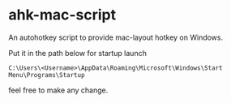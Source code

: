# ahk-mac-script
An autohotkey script to provide mac-layout hotkey on Windows.

Put it in the path below for startup launch

```
C:\Users\<Username>\AppData\Roaming\Microsoft\Windows\Start Menu\Programs\Startup
```

feel free to make any change.
